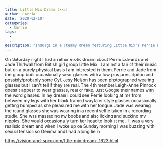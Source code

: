 ```yaml
---
title: Little Mix Dream (×××)
author: Carrie
date: '2020-02-10'
categories:
  - Carrie
tags:
  - 
  - 
description: "Indulge in a steamy dream featuring Little Mix's Perrie Edwards and Jade Thirlwall, leaving you breathless."
---
```

On Saturday night I had a rather erotic dream about Perrie Edwards and Jade Thirlwall from British girl group Little Mix. 
I am not a fan of their music but on a purely physical basis I am interested in them. Perrie and Jade from the group both occasionally wear glasses with a low plus prescription and possibly/probably some Cyl. Jesy Nelson has been photographed wearing glasses but I can't tell if they are real. The 4th member Leigh-Anne Pinnock doesn't appear to wear glasses, real or fake. Just Google their names with the word glasses.
In my dream I could see Perrie looking at me from between my legs with her black framed wayfarer style glasses occasionally getting bumped as she pleasured me with her tongue. Jade was wearing the round glasses she was wearing in a recent selfie taken in a recording studio. She was massaging my boobs and also licking and sucking my nipples. She would occasionally turn her head to look at me. 
It was a very realistic dream and when I woke up on Sunday morning I was buzzing with sexual tension so Gemma and I had a long lie in

https://vision-and-spex.com/little-mix-dream-t1623.html